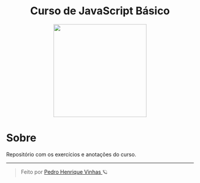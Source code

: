 <div align="center">
  <h1> Curso de JavaScript Básico </h1>
  <img width="250px"src="https://www.cursoemvideo.com/wp-content/uploads/2019/08/javascript.jpg">
</div>


# Sobre
Repositório com os exercícios e anotações do curso.


---
<blockquote>  Feito por <a href="github/pedrovinhas"> Pedro Henrique Vinhas </a> 🪐 </blockquote>
